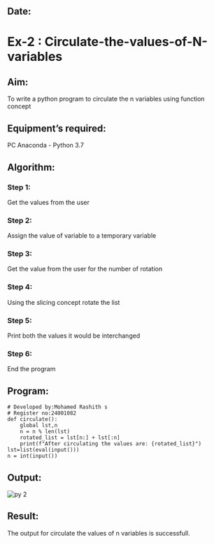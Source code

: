 ## Date:
# Ex-2 : Circulate-the-values-of-N-variables

## Aim:
To write a python program to circulate the n variables using function concept
## Equipment’s required:
PC
Anaconda - Python 3.7
## Algorithm: 
### Step 1: 
Get the values from the user
### Step 2: 
Assign the value of variable to a temporary variable
### Step 3: 
Get the value from the user for the number of rotation
### Step 4: 
Using the slicing concept rotate the list

### Step 5: 
Print both the values it would be interchanged
### Step 6: 
End the program
## Program:
```
# Developed by:Mohamed Rashith s
# Register no:24001082
def circulate():
    global lst,n
    n = n % len(lst)
    rotated_list = lst[n:] + lst[:n]
    print(f"After circulating the values are: {rotated_list}")
lst=list(eval(input()))
n = int(input())
```

## Output:

![py 2](https://github.com/user-attachments/assets/c5d1c19d-4272-4a94-95fa-cdd36afdf722)


## Result:
The output for circulate the values of n variables is successfull.

